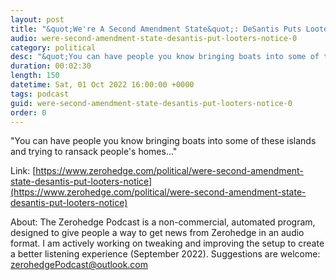 ```yaml
---
layout: post
title: "&quot;We're A Second Amendment State&quot;: DeSantis Puts Looters On Notice After Hurricane Ian"
audio: were-second-amendment-state-desantis-put-looters-notice-0
category: political
desc: "&quot;You can have people you know bringing boats into some of these islands and trying to ransack people's homes...&quot;"
duration: 00:02:30
length: 150
datetime: Sat, 01 Oct 2022 16:00:00 +0000
tags: podcast
guid: were-second-amendment-state-desantis-put-looters-notice-0
order: 0
---
```

&quot;You can have people you know bringing boats into some of these islands and trying to ransack people's homes...&quot;

Link: [https://www.zerohedge.com/political/were-second-amendment-state-desantis-put-looters-notice](https://www.zerohedge.com/political/were-second-amendment-state-desantis-put-looters-notice)

About: The Zerohedge Podcast is a non-commercial, automated program, designed to give people a way to get news from Zerohedge in an audio format.  I am actively working on tweaking and improving the setup to create a better listening experience (September 2022).  Suggestions are welcome: [zerohedgePodcast@outlook.com](mailto:zerohedgePodcast@outlook.com)